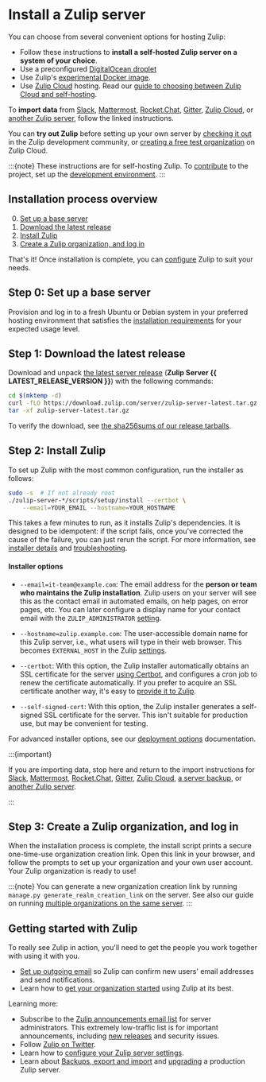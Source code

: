 # Install a Zulip server

You can choose from several convenient options for hosting Zulip:

- Follow these instructions to **install a self-hosted Zulip server on a system
  of your choice**.
- Use a preconfigured
  [DigitalOcean droplet](https://marketplace.digitalocean.com/apps/zulip?refcode=3ee45da8ee26)
- Use Zulip's [experimental Docker image](deployment.md#zulip-in-docker).
- Use [Zulip Cloud](https://zulip.com/plans/) hosting. Read our [guide to choosing between Zulip Cloud and
  self-hosting](https://zulip.com/help/getting-your-organization-started-with-zulip#choosing-between-zulip-cloud-and-self-hosting).

To **import data** from [Slack][slack-import], [Mattermost][mattermost-import], [Rocket.Chat][rocketchat-import], [Gitter][gitter-import], [Zulip Cloud][zulip-cloud-import], or [another Zulip
server][zulip-server-import], follow the linked instructions.

You can **try out Zulip** before setting up your own server by [checking
it out](https://zulip.com/try-zulip/) in the Zulip development community, or
[creating a free test organization](https://zulip.com/new/) on Zulip Cloud.

:::{note}
These instructions are for self-hosting Zulip. To
[contribute](../contributing/contributing.md) to the project, set up the
[development environment](../development/overview.md).
:::

## Installation process overview

0. [Set up a base server](#step-0-set-up-a-base-server)
1. [Download the latest release](#step-1-download-the-latest-release)
1. [Install Zulip](#step-2-install-zulip)
1. [Create a Zulip organization, and log in](#step-3-create-a-zulip-organization-and-log-in)

That's it! Once installation is complete, you can
[configure](settings.md) Zulip to suit your needs.

## Step 0: Set up a base server

Provision and log in to a fresh Ubuntu or Debian system in your preferred
hosting environment that satisfies the [installation
requirements](requirements.md) for your expected usage level.

## Step 1: Download the latest release

Download and unpack [the latest server
release](https://download.zulip.com/server/zulip-server-latest.tar.gz)
(**Zulip Server {{ LATEST_RELEASE_VERSION }}**) with the following commands:

```bash
cd $(mktemp -d)
curl -fLO https://download.zulip.com/server/zulip-server-latest.tar.gz
tar -xf zulip-server-latest.tar.gz
```

To verify the download, see [the sha256sums of our release
tarballs](https://download.zulip.com/server/SHA256SUMS.txt).

## Step 2: Install Zulip

To set up Zulip with the most common configuration, run the installer as
follows:

```bash
sudo -s  # If not already root
./zulip-server-*/scripts/setup/install --certbot \
    --email=YOUR_EMAIL --hostname=YOUR_HOSTNAME
```

This takes a few minutes to run, as it installs Zulip's dependencies. It is
designed to be idempotent: if the script fails, once you've corrected the cause
of the failure, you can just rerun the script. For more information, see
[installer details](deployment.md#zulip-installer-details) and
[troubleshooting](troubleshooting.md#troubleshooting-the-zulip-installer).

#### Installer options

- `--email=it-team@example.com`: The email address for the **person or team who
  maintains the Zulip installation**. Zulip users on your server will see this
  as the contact email in automated emails, on help pages, on error pages, etc.
  You can later configure a display name for your contact email with the
  `ZULIP_ADMINISTRATOR` [setting][doc-settings].

- `--hostname=zulip.example.com`: The user-accessible domain name for this Zulip
  server, i.e., what users will type in their web browser. This becomes
  `EXTERNAL_HOST` in the Zulip [settings][doc-settings].

- `--certbot`: With this option, the Zulip installer automatically obtains an
  SSL certificate for the server [using Certbot][doc-certbot], and configures a
  cron job to renew the certificate automatically. If you prefer to acquire an
  SSL certificate another way, it's easy to [provide it to
  Zulip][doc-ssl-manual].

- `--self-signed-cert`: With this option, the Zulip installer
  generates a self-signed SSL certificate for the server. This isn't
  suitable for production use, but may be convenient for testing.

For advanced installer options, see our [deployment options][doc-deployment-options]
documentation.

:::{important}

If you are importing data, stop here and return to the import instructions for
[Slack][slack-import], [Mattermost][mattermost-import],
[Rocket.Chat][rocketchat-import], [Gitter][gitter-import], [Zulip
Cloud][zulip-cloud-import], [a server backup][zulip-backups], or [another Zulip
server][zulip-server-import].

:::

[doc-settings]: settings.md
[doc-certbot]: ssl-certificates.md#certbot-recommended
[doc-ssl-manual]: ssl-certificates.md#manual-install
[doc-deployment-options]: deployment.md#advanced-installer-options
[zulip-backups]: export-and-import.md#backups
[slack-import]: https://zulip.com/help/import-from-slack
[mattermost-import]: https://zulip.com/help/import-from-mattermost
[rocketchat-import]: https://zulip.com/help/import-from-rocketchat
[gitter-import]: https://zulip.com/help/import-from-gitter
[zulip-cloud-import]: export-and-import.md#import-into-a-new-zulip-server
[zulip-server-import]: export-and-import.md#import-into-a-new-zulip-server

## Step 3: Create a Zulip organization, and log in

When the installation process is complete, the install script prints a secure
one-time-use organization creation link. Open this link in your browser, and
follow the prompts to set up your organization and your own user account. Your
Zulip organization is ready to use!

:::{note}
You can generate a new organization creation link by running `manage.py
generate_realm_creation_link` on the server. See also our guide on running
[multiple organizations on the same server](multiple-organizations.md).
:::

## Getting started with Zulip

To really see Zulip in action, you'll need to get the people you work
together with using it with you.

- [Set up outgoing email](email.md) so Zulip can confirm new users'
  email addresses and send notifications.
- Learn how to [get your organization started][realm-admin-docs] using
  Zulip at its best.

Learning more:

- Subscribe to the [Zulip announcements email
  list](https://groups.google.com/g/zulip-announce) for
  server administrators. This extremely low-traffic list is for
  important announcements, including [new
  releases](../overview/release-lifecycle.md) and security issues.
- Follow [Zulip on Twitter](https://twitter.com/zulip).
- Learn how to [configure your Zulip server settings](settings.md).
- Learn about [Backups, export and import](export-and-import.md)
  and [upgrading](upgrade.md) a production Zulip
  server.

[realm-admin-docs]: https://zulip.com/help/getting-your-organization-started-with-zulip
